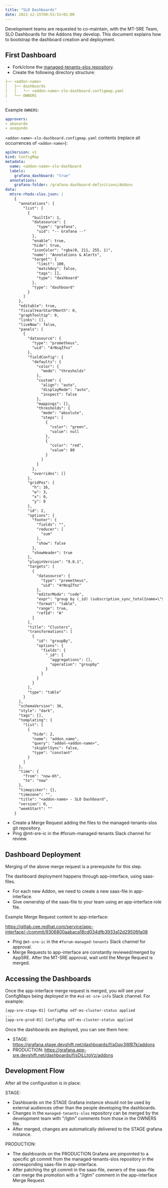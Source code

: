 ```yaml
---
title: "SLO Dashboards"
date: 2022-12-15T00:53:51+01:00
---
```


Development teams are requested to co-maintain, with the MT-SRE Team, SLO
Dashboards for the Addons they develop. This document explains how to
bootstrap the dashboard creation and deployment.

## First Dashboard

* Fork/clone the [managed-tenants-slos repository](https://gitlab.cee.redhat.com/service/managed-tenants-slos).
* Create the following directory structure:

```yaml
├── <addon-name>
│   ├── dashboards
│   │   └── <addon-name>-slo-dashboard.configmap.yaml
│   └── OWNERS
.
```

Example `OWNERS`:

```yaml
approvers:
- akonarde
- asegundo
```

`<addon-name>-slo-dashboard.configmap.yaml` contents (replace all occurrences of `<addon-name>`):

```yaml
apiVersion: v1
kind: ConfigMap
metadata:
  name: <addon-name>-slo-dashboard
  labels:
    grafana_dashboard: "true"
  annotations:
    grafana-folder: /grafana-dashboard-definitions/Addons
data:
  mtsre-rhods-slos.json: |
    {
      "annotations": {
        "list": [
          {
            "builtIn": 1,
            "datasource": {
              "type": "grafana",
              "uid": "-- Grafana --"
            },
            "enable": true,
            "hide": true,
            "iconColor": "rgba(0, 211, 255, 1)",
            "name": "Annotations & Alerts",
            "target": {
              "limit": 100,
              "matchAny": false,
              "tags": [],
              "type": "dashboard"
            },
            "type": "dashboard"
          }
        ]
      },
      "editable": true,
      "fiscalYearStartMonth": 0,
      "graphTooltip": 0,
      "links": [],
      "liveNow": false,
      "panels": [
        {
          "datasource": {
            "type": "prometheus",
            "uid": "4rNsqZfnz"
          },
          "fieldConfig": {
            "defaults": {
              "color": {
                "mode": "thresholds"
              },
              "custom": {
                "align": "auto",
                "displayMode": "auto",
                "inspect": false
              },
              "mappings": [],
              "thresholds": {
                "mode": "absolute",
                "steps": [
                  {
                    "color": "green",
                    "value": null
                  },
                  {
                    "color": "red",
                    "value": 80
                  }
                ]
              }
            },
            "overrides": []
          },
          "gridPos": {
            "h": 16,
            "w": 3,
            "x": 0,
            "y": 0
          },
          "id": 2,
          "options": {
            "footer": {
              "fields": "",
              "reducer": [
                "sum"
              ],
              "show": false
            },
            "showHeader": true
          },
          "pluginVersion": "9.0.1",
          "targets": [
            {
              "datasource": {
                "type": "prometheus",
                "uid": "4rNsqZfnz"
              },
              "editorMode": "code",
              "expr": "group by (_id) (subscription_sync_total{name=\"${addon_name}\"})",
              "format": "table",
              "range": true,
              "refId": "A"
            }
          ],
          "title": "Clusters",
          "transformations": [
            {
              "id": "groupBy",
              "options": {
                "fields": {
                  "_id": {
                    "aggregations": [],
                    "operation": "groupby"
                  }
                }
              }
            }
          ],
          "type": "table"
        }
      ],
      "schemaVersion": 36,
      "style": "dark",
      "tags": [],
      "templating": {
        "list": [
          {
            "hide": 2,
            "name": "addon_name",
            "query": "addon-<addon-name>",
            "skipUrlSync": false,
            "type": "constant"
          }
        ]
      },
      "time": {
        "from": "now-6h",
        "to": "now"
      },
      "timepicker": {},
      "timezone": "",
      "title": "<addon-name> - SLO Dashboard",
      "version": 0,
      "weekStart": ""
    }
```

* Create a Merge Request adding the files to the managed-tenants-slos git repository.
* Ping @mt-sre-ic in the #forum-managed-tenants Slack channel for review.

## Dashboard Deployment

Merging of the above merge request is a prerequisite for this step.

The dashboard deployment happens through app-interface, using saas-files.

* For each new Addon, we need to create a new saas-file in app-interface.
* Give ownership of the saas-file to your team using an app-interface role file.

Example Merge Request content to app-interface:

<https://gitlab.cee.redhat.com/service/app-interface/-/commit/9306800aabaca18cd034dfb3933a12d29506fa08>

* Ping `@mt-sre-ic` in the `#forum-managed-tenants` Slack channel for approval.
* Merge Requests to app-interface are constantly reviewed/merged by AppSRE.
  After the MT-SRE approval, wait until the Merge Request is merged.

## Accessing the Dashboards

Once the app-interface merge request is merged, you will see your ConfigMaps
being deployed in the `#sd-mt-sre-info` Slack channel. For example:

```bash
[app-sre-stage-01] ConfigMap odf-ms-cluster-status applied
...
[app-sre-prod-01] ConfigMap odf-ms-cluster-status applied
```

Once the dashboards are deployed, you can see them here:

* STAGE: <https://grafana.stage.devshift.net/dashboards/f/aGqy3WB7k/addons>
* PRODUCTION: <https://grafana.app-sre.devshift.net/dashboards/f/sDiLLtgVz/addons>

## Development Flow

After all the configuration is in place:

STAGE:

* Dashboards on the STAGE Grafana instance should not be used by
  external audiences other than the people developing the dashboards.
* Changes in the `managed-tenants-slos` repository can be merged by the
  development team with "/lgtm" comments from those in the OWNERS file.
* After merged, changes are automatically delivered to the STAGE grafana instance.

PRODUCTION:

* The dashboards on the PRODUCTION Grafana are pinpointed to a specific git
  commit from the managed-tenants-slos repository in the corresponding
  saas-file in app-interface.
* After patching the git commit in the saas-file, owners of the saas-file can merge the promotion
  with a "/lgtm" comment in the app-interface Merge Request.

